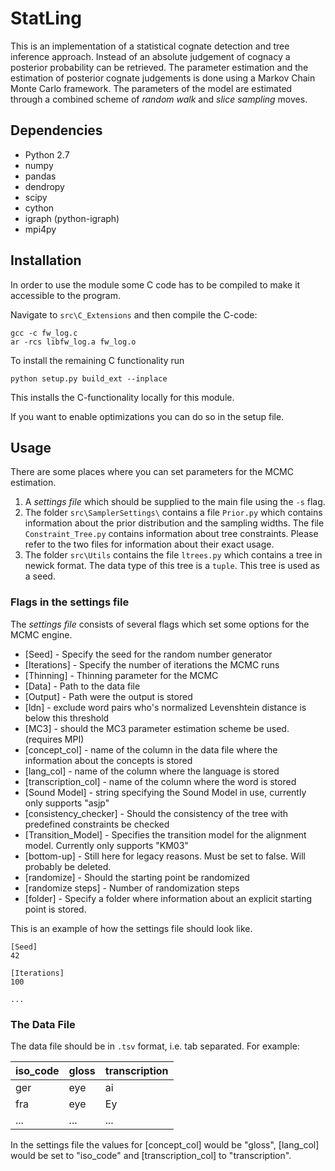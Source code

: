 # StatLing

This is an implementation of a statistical cognate detection and tree inference approach. Instead of an absolute
judgement of cognacy a posterior probability can be retrieved. The parameter estimation and the estimation of posterior
cognate judgements is done using a Markov Chain Monte Carlo framework. The parameters of the model
are estimated through a combined scheme of *random walk* and *slice sampling* moves.

## Dependencies
- Python 2.7
- numpy
- pandas
- dendropy
- scipy
- cython
- igraph (python-igraph)
- mpi4py

## Installation

In order to use the module some C code has to be compiled to make it accessible to the program. 


Navigate to `src\C_Extensions` and then compile the C-code:
```
gcc -c fw_log.c
ar -rcs libfw_log.a fw_log.o
``` 

To install the remaining C functionality run
```
python setup.py build_ext --inplace
```

This installs the C-functionality locally for this module.

If you want to enable optimizations you can do so in the setup file.

## Usage

There are some places where you can set parameters for the MCMC estimation.

1. A *settings file* which should be supplied to the main file using the `-s` flag.
2. The folder `src\SamplerSettings\` contains a file `Prior.py` which contains information about the prior
distribution and the sampling widths. The file `Constraint_Tree.py` contains information about tree constraints.
Please refer to the two files for information about their exact usage.
3. The folder `src\Utils` contains the file `ltrees.py` which contains a tree in newick format. The data type of this
tree is a `tuple`. This tree is used as a seed.

### Flags in the settings file

The *settings file* consists of several flags which set some options for the MCMC engine.

* \[Seed\] - Specify the seed for the random number generator
* \[Iterations\] - Specify the number of iterations the MCMC runs
* \[Thinning\] - Thinning parameter for the MCMC
* \[Data\] - Path to the data file
* \[Output\] - Path were the output is stored
* \[ldn\] - exclude word pairs who's normalized Levenshtein distance is below this threshold
* \[MC3\] - should the MC3 parameter estimation scheme be used. (requires MPI)
* \[concept_col\] - name of the column in the data file where the information about the concepts is stored
* \[lang_col\] - name of the column where the language is stored 
* \[transcription_col\] - name of the column where the word is stored
* \[Sound Model\] - string specifying the Sound Model in use, currently only supports "asjp"
* \[consistency_checker\] - Should the consistency of the tree with predefined constraints be checked
* \[Transition_Model\] - Specifies the transition model for the alignment model. Currently only supports "KM03"
* \[bottom-up\] - Still here for legacy reasons. Must be set to false. Will probably be deleted.
* \[randomize\] - Should the starting point be randomized
* \[randomize steps\] - Number of randomization steps
* \[folder\] - Specify a folder where information about an explicit starting point is stored.

This is an example of how the settings file should look like.
```text
[Seed]
42

[Iterations]
100

...
```

### The Data File

The data file should be in `.tsv` format, i.e. tab separated.
For example: 

iso_code | gloss | transcription
---------|-------|--------------
ger      | eye   | ai
fra      | eye   | Ey
...      | ...   | ...

In the settings file the values for \[concept_col\] would be "gloss", \[lang_col\] would be set to 
"iso_code" and \[transcription_col\] to "transcription".
 
